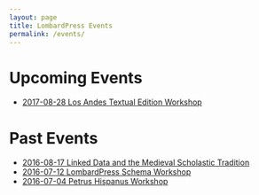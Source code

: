 ```yaml
---
layout: page
title: LombardPress Events
permalink: /events/
---
```


# Upcoming Events

* [2017-08-28 Los Andes Textual Edition Workshop](2017-08-28-los-andes-workshop)

# Past Events

* [2016-08-17 Linked Data and the Medieval Scholastic Tradition](2016-08-17-linked-data-and-the-medieval-scholastic-tradition)
* [2016-07-12 LombardPress Schema Workshop](2016-lbp-schema-workshop)
* [2016-07-04 Petrus Hispanus Workshop](2016-07-04-porto-workshop)
